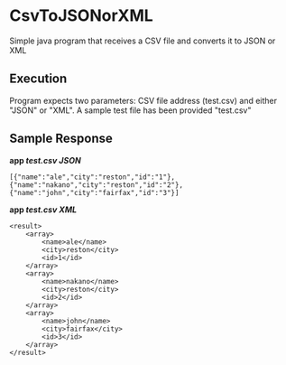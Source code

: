 # CsvToJSONorXML
Simple java program that receives a CSV file and converts it to JSON or XML

## Execution
Program expects two parameters: CSV file address (test.csv) and either "JSON" or "XML". 
A sample test file has been provided "test.csv" 


## Sample Response
**app _test.csv_ _JSON_**

```
[{"name":"ale","city":"reston","id":"1"},
{"name":"nakano","city":"reston","id":"2"},
{"name":"john","city":"fairfax","id":"3"}]

```

**app _test.csv_ _XML_**

```
<result>
	<array>
		<name>ale</name>
		<city>reston</city>
		<id>1</id>
	</array>
	<array>
		<name>nakano</name>
		<city>reston</city>
		<id>2</id>
	</array>
	<array>
		<name>john</name>
		<city>fairfax</city>
		<id>3</id>
	</array>
</result>

```
